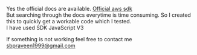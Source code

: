 Yes the official docs are available. [Official aws sdk](https://docs.aws.amazon.com/AWSJavaScriptSDK/v3/latest/index.html)  
But searching through the docs everytime is time consuming. So I created this to quickly get a workable code which I tested.  
I have used SDK JavaScript V3  
  
If something is not working feel free to contact me 
sbpraveen1999@gmail.com
